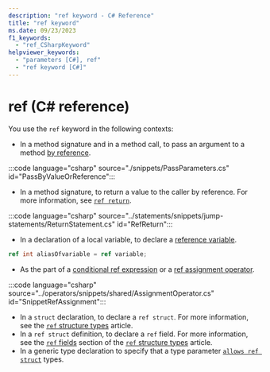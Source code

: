 ```yaml
---
description: "ref keyword - C# Reference"
title: "ref keyword"
ms.date: 09/23/2023
f1_keywords: 
  - "ref_CSharpKeyword"
helpviewer_keywords: 
  - "parameters [C#], ref"
  - "ref keyword [C#]"
---
```

# ref (C# reference)

You use the `ref` keyword in the following contexts:

- In a method signature and in a method call, to pass an argument to a method [by reference](./method-parameters.md#ref-parameter-modifier).

:::code language="csharp" source="./snippets/PassParameters.cs" id="PassByValueOrReference":::

- In a method signature, to return a value to the caller by reference. For more information, see [`ref return`](../statements/jump-statements.md#ref-returns).

:::code language="csharp" source="../statements/snippets/jump-statements/ReturnStatement.cs" id="RefReturn":::

- In a declaration of a local variable, to declare a [reference variable](../statements/declarations.md#reference-variables).

```csharp
ref int aliasOfvariable = ref variable;
```
  
- As the part of a [conditional ref expression](../operators/conditional-operator.md#conditional-ref-expression) or a [ref assignment operator](../operators/assignment-operator.md#ref-assignment).

:::code language="csharp" source="../operators/snippets/shared/AssignmentOperator.cs" id="SnippetRefAssignment":::

- In a `struct` declaration, to declare a `ref struct`. For more information, see the [`ref` structure types](../builtin-types/ref-struct.md) article.
- In a `ref struct` definition, to declare a `ref` field. For more information, see the [`ref` fields](../builtin-types/ref-struct.md#ref-fields) section of the [`ref` structure types](../builtin-types/ref-struct.md) article.
- In a generic type declaration to specify that a type parameter [`allows ref struct`](../../programming-guide/generics/constraints-on-type-parameters.md#allows-ref-struct) types.
